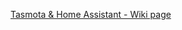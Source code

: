 [Tasmota & Home Assistant - Wiki page](https://github.com/xavipolo/homeassistant/wiki/Tasmota-&-Home-Assistant)
